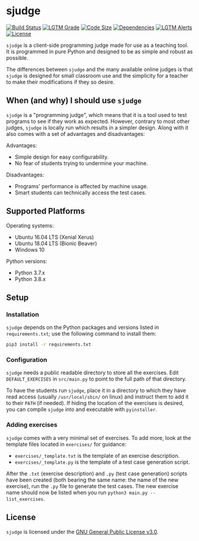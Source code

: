 sjudge
======

[![Build Status](https://img.shields.io/travis/com/steven-xia/sjudge?logo=travis)](https://travis-ci.com/steven-xia/sjudge)
[![LGTM Grade](https://img.shields.io/lgtm/grade/python/github/steven-xia/sjudge?logo=lgtm)](https://lgtm.com/projects/g/steven-xia/sjudge)
[![Code Size](https://img.shields.io/github/languages/code-size/steven-xia/sjudge)](https://github.com/steven-xia/sjudge)
[![Dependencies](https://img.shields.io/librariesio/github/steven-xia/sjudge?logo=python&logoColor=yellow)](https://github.com/steven-xia/sjudge/blob/master/requirements.txt)
[![LGTM Alerts](https://img.shields.io/lgtm/alerts/github/steven-xia/sjudge?logo=lgtm)](https://lgtm.com/projects/g/steven-xia/sjudge)
[![License](https://img.shields.io/github/license/steven-xia/sjudge?logo=open-source-initiative&logoColor=white)](https://github.com/steven-xia/sjudge/blob/master/LICENSE)

`sjudge` is a client-side programming judge made for use as a teaching tool.
It is programmed in pure Python and designed to be as simple and robust as possible.

The differences between `sjudge` and the many available online judges is that `sjudge` is designed for small classroom 
use and the simplicity for a teacher to make their modifications if they so desire.

When (and why) I should use `sjudge`
------------------------------------

`sjudge` is a "programming judge", which means that it is a tool used to test programs to see if they work as expected.
However, contrary to most other judges, `sjudge` is locally run which results in a simpler design.
Along with it also comes with a set of advantages and disadvantages:

Advantages:

*   Simple design for easy configurability.
*   No fear of students trying to undermine your machine.

Disadvantages:

*   Programs' performance is affected by machine usage.
*   Smart students can technically access the test cases.

Supported Platforms
-------------------

Operating systems:

*   Ubuntu 16.04 LTS (Xenial Xerus)
*   Ubuntu 18.04 LTS (Bionic Beaver)
*   Windows 10

Python versions:

*   Python 3.7.x
*   Python 3.8.x

Setup
-----

### Installation

`sjudge` depends on the Python packages and versions listed in `requirements.txt`; use the following command to install them:

```bash
pip3 install -r requirements.txt
```

### Configuration

`sjudge` needs a public readable directory to store all the exercises. 
Edit `DEFAULT_EXERCISES` in `src/main.py` to point to the full path of that directory.

To have the students run `sjudge`, place it in a directory to which they have read access (usually `/usr/local/sbin/` on linux) and instruct them to add it to their `PATH` (if needed).
If hiding the location of the exercises is desired, you can compile `sjudge` into and executable with `pyinstaller`.

### Adding exercises

`sjudge` comes with a very minimal set of exercises.
To add more, look at the template files located in `exercises/` for guidance:

*   `exercises/_template.txt` is the template of an exercise description.
*   `exercises/_template.py` is the template of a test case generation script.

After the `.txt` (exercise description) and `.py` (test case generation) scripts have been created (both bearing the same name: the name of the new exercise), run the `.py` file to generate the test cases.
The new exercise name should now be listed when you run `python3 main.py --list_exercises`.

License
-------

`sjudge` is licensed under the [GNU General Public License v3.0](https://github.com/steven-xia/sjudge/blob/readme/LICENSE).
